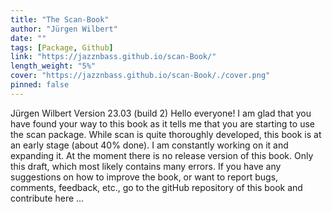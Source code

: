 ```yaml
---
title: "The Scan-Book"
author: "Jürgen Wilbert"
date: ""
tags: [Package, Github]
link: "https://jazznbass.github.io/scan-Book/"
length_weight: "5%"
cover: "https://jazznbass.github.io/scan-Book/./cover.png"
pinned: false
---
```


Jürgen Wilbert Version 23.03 (build 2) Hello everyone! I am glad that you have found your way to this book as it tells me that you are starting to use the scan package. While scan is quite thoroughly developed, this book is at an early stage (about 40% done). I am constantly working on it and expanding it. At the moment there is no release version of this book. Only this draft, which most likely contains many errors.
If you have any suggestions on how to improve the book, or want to report bugs, comments, feedback, etc., go to the gitHub repository of this book and contribute here ...
